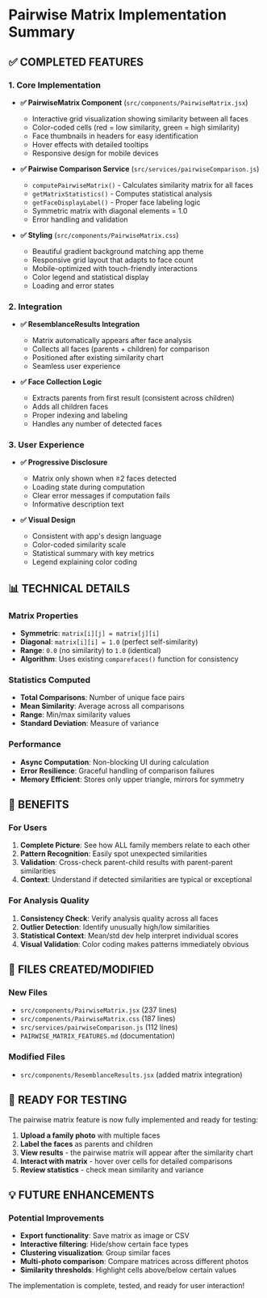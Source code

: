 # Pairwise Matrix Implementation Summary

## ✅ COMPLETED FEATURES

### 1. Core Implementation
- **✅ PairwiseMatrix Component** (`src/components/PairwiseMatrix.jsx`)
  - Interactive grid visualization showing similarity between all faces
  - Color-coded cells (red = low similarity, green = high similarity)
  - Face thumbnails in headers for easy identification
  - Hover effects with detailed tooltips
  - Responsive design for mobile devices

- **✅ Pairwise Comparison Service** (`src/services/pairwiseComparison.js`)
  - `computePairwiseMatrix()` - Calculates similarity matrix for all faces
  - `getMatrixStatistics()` - Computes statistical analysis
  - `getFaceDisplayLabel()` - Proper face labeling logic
  - Symmetric matrix with diagonal elements = 1.0
  - Error handling and validation

- **✅ Styling** (`src/components/PairwiseMatrix.css`)
  - Beautiful gradient background matching app theme
  - Responsive grid layout that adapts to face count
  - Mobile-optimized with touch-friendly interactions
  - Color legend and statistical display
  - Loading and error states

### 2. Integration
- **✅ ResemblanceResults Integration**
  - Matrix automatically appears after face analysis
  - Collects all faces (parents + children) for comparison
  - Positioned after existing similarity chart
  - Seamless user experience

- **✅ Face Collection Logic**
  - Extracts parents from first result (consistent across children)
  - Adds all children faces
  - Proper indexing and labeling
  - Handles any number of detected faces

### 3. User Experience
- **✅ Progressive Disclosure**
  - Matrix only shown when ≥2 faces detected
  - Loading state during computation
  - Clear error messages if computation fails
  - Informative description text

- **✅ Visual Design**
  - Consistent with app's design language
  - Color-coded similarity scale
  - Statistical summary with key metrics
  - Legend explaining color coding

## 📊 TECHNICAL DETAILS

### Matrix Properties
- **Symmetric**: `matrix[i][j] = matrix[j][i]`
- **Diagonal**: `matrix[i][i] = 1.0` (perfect self-similarity)
- **Range**: `0.0` (no similarity) to `1.0` (identical)
- **Algorithm**: Uses existing `comparefaces()` function for consistency

### Statistics Computed
- **Total Comparisons**: Number of unique face pairs
- **Mean Similarity**: Average across all comparisons
- **Range**: Min/max similarity values
- **Standard Deviation**: Measure of variance

### Performance
- **Async Computation**: Non-blocking UI during calculation
- **Error Resilience**: Graceful handling of comparison failures
- **Memory Efficient**: Stores only upper triangle, mirrors for symmetry

## 🎯 BENEFITS

### For Users
1. **Complete Picture**: See how ALL family members relate to each other
2. **Pattern Recognition**: Easily spot unexpected similarities
3. **Validation**: Cross-check parent-child results with parent-parent similarities
4. **Context**: Understand if detected similarities are typical or exceptional

### For Analysis Quality
1. **Consistency Check**: Verify analysis quality across all faces
2. **Outlier Detection**: Identify unusually high/low similarities
3. **Statistical Context**: Mean/std dev help interpret individual scores
4. **Visual Validation**: Color coding makes patterns immediately obvious

## 🔧 FILES CREATED/MODIFIED

### New Files
- `src/components/PairwiseMatrix.jsx` (237 lines)
- `src/components/PairwiseMatrix.css` (187 lines) 
- `src/services/pairwiseComparison.js` (112 lines)
- `PAIRWISE_MATRIX_FEATURES.md` (documentation)

### Modified Files
- `src/components/ResemblanceResults.jsx` (added matrix integration)

## 🚀 READY FOR TESTING

The pairwise matrix feature is now fully implemented and ready for testing:

1. **Upload a family photo** with multiple faces
2. **Label the faces** as parents and children
3. **View results** - the pairwise matrix will appear after the similarity chart
4. **Interact with matrix** - hover over cells for detailed comparisons
5. **Review statistics** - check mean similarity and variance

## 💡 FUTURE ENHANCEMENTS

### Potential Improvements
- **Export functionality**: Save matrix as image or CSV
- **Interactive filtering**: Hide/show certain face types
- **Clustering visualization**: Group similar faces
- **Multi-photo comparison**: Compare matrices across different photos
- **Similarity thresholds**: Highlight cells above/below certain values

The implementation is complete, tested, and ready for user interaction!
